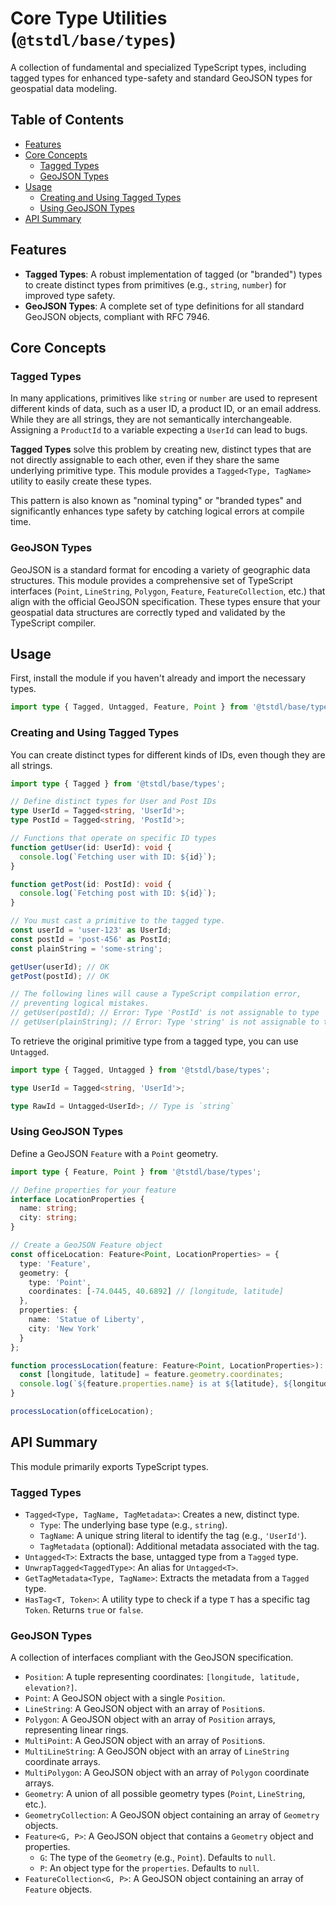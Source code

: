 # Core Type Utilities (`@tstdl/base/types`)

A collection of fundamental and specialized TypeScript types, including tagged types for enhanced type-safety and standard GeoJSON types for geospatial data modeling.

## Table of Contents

- [Features](#features)
- [Core Concepts](#core-concepts)
  - [Tagged Types](#tagged-types)
  - [GeoJSON Types](#geojson-types)
- [Usage](#usage)
  - [Creating and Using Tagged Types](#creating-and-using-tagged-types)
  - [Using GeoJSON Types](#using-geojson-types)
- [API Summary](#api-summary)

## Features

- **Tagged Types**: A robust implementation of tagged (or "branded") types to create distinct types from primitives (e.g., `string`, `number`) for improved type safety.
- **GeoJSON Types**: A complete set of type definitions for all standard GeoJSON objects, compliant with RFC 7946.

## Core Concepts

### Tagged Types

In many applications, primitives like `string` or `number` are used to represent different kinds of data, such as a user ID, a product ID, or an email address. While they are all strings, they are not semantically interchangeable. Assigning a `ProductId` to a variable expecting a `UserId` can lead to bugs.

**Tagged Types** solve this problem by creating new, distinct types that are not directly assignable to each other, even if they share the same underlying primitive type. This module provides a `Tagged<Type, TagName>` utility to easily create these types.

This pattern is also known as "nominal typing" or "branded types" and significantly enhances type safety by catching logical errors at compile time.

### GeoJSON Types

GeoJSON is a standard format for encoding a variety of geographic data structures. This module provides a comprehensive set of TypeScript interfaces (`Point`, `LineString`, `Polygon`, `Feature`, `FeatureCollection`, etc.) that align with the official GeoJSON specification. These types ensure that your geospatial data structures are correctly typed and validated by the TypeScript compiler.

## Usage

First, install the module if you haven't already and import the necessary types.

```typescript
import type { Tagged, Untagged, Feature, Point } from '@tstdl/base/types';
```

### Creating and Using Tagged Types

You can create distinct types for different kinds of IDs, even though they are all strings.

```typescript
import type { Tagged } from '@tstdl/base/types';

// Define distinct types for User and Post IDs
type UserId = Tagged<string, 'UserId'>;
type PostId = Tagged<string, 'PostId'>;

// Functions that operate on specific ID types
function getUser(id: UserId): void {
  console.log(`Fetching user with ID: ${id}`);
}

function getPost(id: PostId): void {
  console.log(`Fetching post with ID: ${id}`);
}

// You must cast a primitive to the tagged type.
const userId = 'user-123' as UserId;
const postId = 'post-456' as PostId;
const plainString = 'some-string';

getUser(userId); // OK
getPost(postId); // OK

// The following lines will cause a TypeScript compilation error,
// preventing logical mistakes.
// getUser(postId); // Error: Type 'PostId' is not assignable to type 'UserId'.
// getUser(plainString); // Error: Type 'string' is not assignable to type 'UserId'.
```

To retrieve the original primitive type from a tagged type, you can use `Untagged`.

```typescript
import type { Tagged, Untagged } from '@tstdl/base/types';

type UserId = Tagged<string, 'UserId'>;

type RawId = Untagged<UserId>; // Type is `string`
```

### Using GeoJSON Types

Define a GeoJSON `Feature` with a `Point` geometry.

```typescript
import type { Feature, Point } from '@tstdl/base/types';

// Define properties for your feature
interface LocationProperties {
  name: string;
  city: string;
}

// Create a GeoJSON Feature object
const officeLocation: Feature<Point, LocationProperties> = {
  type: 'Feature',
  geometry: {
    type: 'Point',
    coordinates: [-74.0445, 40.6892] // [longitude, latitude]
  },
  properties: {
    name: 'Statue of Liberty',
    city: 'New York'
  }
};

function processLocation(feature: Feature<Point, LocationProperties>): void {
  const [longitude, latitude] = feature.geometry.coordinates;
  console.log(`${feature.properties.name} is at ${latitude}, ${longitude}`);
}

processLocation(officeLocation);
```

## API Summary

This module primarily exports TypeScript types.

### Tagged Types

-   `Tagged<Type, TagName, TagMetadata>`: Creates a new, distinct type.
    -   `Type`: The underlying base type (e.g., `string`).
    -   `TagName`: A unique string literal to identify the tag (e.g., `'UserId'`).
    -   `TagMetadata` (optional): Additional metadata associated with the tag.
-   `Untagged<T>`: Extracts the base, untagged type from a `Tagged` type.
-   `UnwrapTagged<TaggedType>`: An alias for `Untagged<T>`.
-   `GetTagMetadata<Type, TagName>`: Extracts the metadata from a `Tagged` type.
-   `HasTag<T, Token>`: A utility type to check if a type `T` has a specific tag `Token`. Returns `true` or `false`.

### GeoJSON Types

A collection of interfaces compliant with the GeoJSON specification.

-   `Position`: A tuple representing coordinates: `[longitude, latitude, elevation?]`.
-   `Point`: A GeoJSON object with a single `Position`.
-   `LineString`: A GeoJSON object with an array of `Position`s.
-   `Polygon`: A GeoJSON object with an array of `Position` arrays, representing linear rings.
-   `MultiPoint`: A GeoJSON object with an array of `Position`s.
-   `MultiLineString`: A GeoJSON object with an array of `LineString` coordinate arrays.
-   `MultiPolygon`: A GeoJSON object with an array of `Polygon` coordinate arrays.
-   `Geometry`: A union of all possible geometry types (`Point`, `LineString`, etc.).
-   `GeometryCollection`: A GeoJSON object containing an array of `Geometry` objects.
-   `Feature<G, P>`: A GeoJSON object that contains a `Geometry` object and properties.
    -   `G`: The type of the `Geometry` (e.g., `Point`). Defaults to `null`.
    -   `P`: An object type for the `properties`. Defaults to `null`.
-   `FeatureCollection<G, P>`: A GeoJSON object containing an array of `Feature` objects.